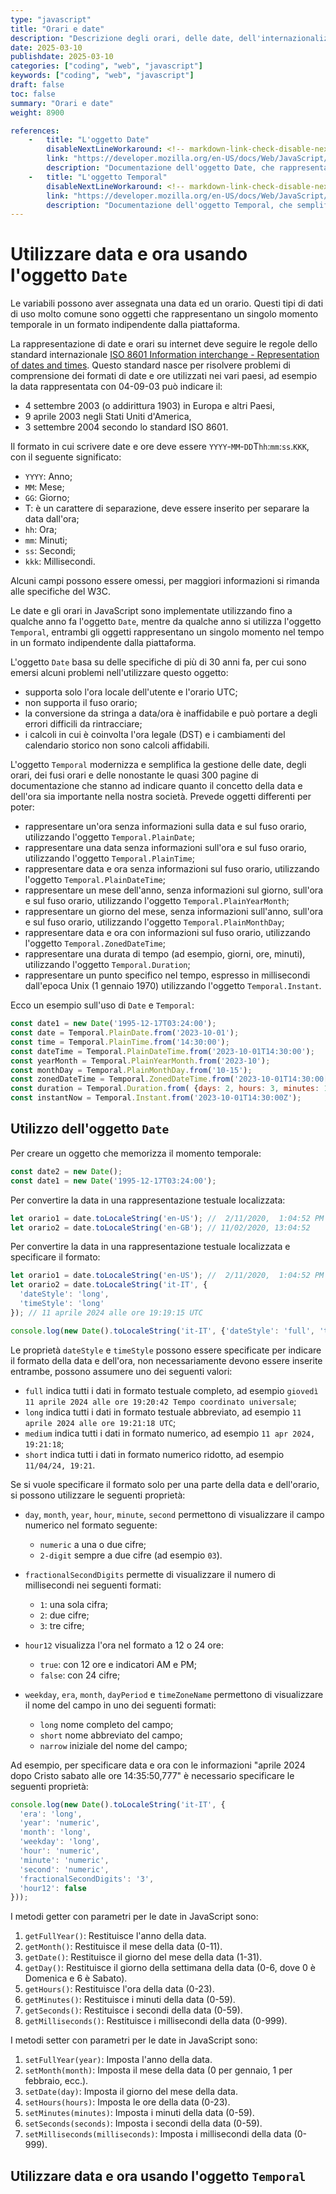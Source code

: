 ```yaml
---
type: "javascript"
title: "Orari e date"
description: "Descrizione degli orari, delle date, dell'internazionalizzazione, delle operazioni possibili per la manipolazione"
date: 2025-03-10
publishdate: 2025-03-10
categories: ["coding", "web", "javascript"]
keywords: ["coding", "web", "javascript"]
draft: false
toc: false
summary: "Orari e date"
weight: 8900

references:
    -   title: "L'oggetto Date"
        disableNextLineWorkaround: <!-- markdown-link-check-disable-next-line -->
        link: "https://developer.mozilla.org/en-US/docs/Web/JavaScript/Reference/Global_Objects/Date"
        description: "Documentazione dell'oggetto Date, che rappresenta un singolo momento nel tempo in un formato indipendente dalla piattaforma. Proprietà e metodi disponibili"
    -   title: "L'oggetto Temporal"
        disableNextLineWorkaround: <!-- markdown-link-check-disable-next-line -->
        link: "https://developer.mozilla.org/en-US/docs/Web/JavaScript/Reference/Global_Objects/Temporal"
        description: "Documentazione dell'oggetto Temporal, che semplifica, corregge e modernizza la gestione delle date e dell'ora. Proprietà e metodi disponibili"
---
```


# Utilizzare data e ora usando l'oggetto ``Date``

Le variabili possono aver assegnata una data ed un orario. Questi tipi di dati di uso molto comune sono oggetti che rappresentano un singolo momento temporale in un formato indipendente dalla piattaforma.

La rappresentazione di date e orari su internet deve seguire le regole dello standard internazionale
[ISO 8601 Information interchange - Representation of dates and times](https://it.wikipedia.org/wiki/ISO_8601). Questo standard nasce per risolvere problemi di comprensione dei formati di date e ore utilizzati nei vari paesi, ad esempio la data rappresentata con 04-09-03 può indicare il:

- 4 settembre 2003 (o addirittura 1903) in Europa e altri Paesi,
- 9 aprile 2003 negli Stati Uniti d'America,
- 3 settembre 2004 secondo lo standard ISO 8601.

Il formato in cui scrivere date e ore deve essere ``YYYY``-``MM``-``DD``T``hh``:``mm``:``ss``.``KKK``, con il seguente significato:

- ``YYYY``: Anno;
- ``MM``: Mese;
- ``GG``: Giorno;
- T: è un carattere di separazione, deve essere inserito per separare la data dall'ora;
- ``hh``: Ora;
- ``mm``: Minuti;
- ``ss``: Secondi;
- ``kkk``: Millisecondi.

Alcuni campi possono essere omessi, per maggiori informazioni si rimanda alle specifiche del W3C.

Le date e gli orari in JavaScript sono implementate utilizzando fino a qualche anno fa l'oggetto ``Date``, mentre da qualche anno si utilizza l'oggetto ``Temporal``, entrambi gli oggetti rappresentano un singolo momento nel tempo in un formato indipendente dalla piattaforma.

L'oggetto ``Date`` basa su delle specifiche di più di 30 anni fa, per cui sono emersi alcuni problemi nell'utilizzare questo oggetto:

- supporta solo l'ora locale dell'utente e l'orario UTC;
- non supporta il fuso orario;
- la conversione da stringa a data/ora è inaffidabile e può portare a degli errori difficili da rintracciare;
- i calcoli in cui è coinvolta l'ora legale (DST) e i cambiamenti del calendario storico non sono calcoli affidabili.

L'oggetto ``Temporal`` modernizza e semplifica la gestione delle date, degli orari, dei fusi orari e delle nonostante le quasi 300 pagine di documentazione che stanno ad indicare quanto il concetto della data e dell'ora sia importante nella nostra società. Prevede oggetti differenti per poter:

- rappresentare un'ora senza informazioni sulla data e sul fuso orario, utilizzando l'oggetto ``Temporal.PlainDate``;
- rappresentare una data senza informazioni sull'ora e sul fuso orario, utilizzando l'oggetto ``Temporal.PlainTime``;
- rappresentare data e ora senza informazioni sul fuso orario, utilizzando l'oggetto ``Temporal.PlainDateTime``;
- rappresentare un mese dell'anno, senza informazioni sul giorno, sull'ora e sul fuso orario, utilizzando l'oggetto ``Temporal.PlainYearMonth``;
- rappresentare un giorno del mese, senza informazioni sull'anno, sull'ora e sul fuso orario, utilizzando l'oggetto ``Temporal.PlainMonthDay``;
- rappresentare data e ora con informazioni sul fuso orario, utilizzando l'oggetto ``Temporal.ZonedDateTime``;
- rappresentare una durata di tempo (ad esempio, giorni, ore, minuti), utilizzando l'oggetto ``Temporal.Duration``;
- rappresentare un punto specifico nel tempo, espresso in millisecondi dall'epoca Unix (1 gennaio 1970) utilizzando l'oggetto ``Temporal.Instant``.

Ecco un esempio sull'uso di ``Date`` e ``Temporal``:

```javascript
const date1 = new Date('1995-12-17T03:24:00');
const date = Temporal.PlainDate.from('2023-10-01');
const time = Temporal.PlainTime.from('14:30:00');
const dateTime = Temporal.PlainDateTime.from('2023-10-01T14:30:00');
const yearMonth = Temporal.PlainYearMonth.from('2023-10');
const monthDay = Temporal.PlainMonthDay.from('10-15');
const zonedDateTime = Temporal.ZonedDateTime.from('2023-10-01T14:30:00[Europe/Rome]');
const duration = Temporal.Duration.from( {days: 2, hours: 3, minutes: 15} );
const instantNow = Temporal.Instant.from('2023-10-01T14:30:00Z');
```

## Utilizzo dell'oggetto ``Date``

Per creare un oggetto che memorizza il momento temporale:

```javascript
const date2 = new Date();
const date1 = new Date('1995-12-17T03:24:00');
```

Per convertire la data in una rappresentazione testuale localizzata:

```javascript
let orario1 = date.toLocaleString('en-US'); //  2/11/2020,  1:04:52 PM
let orario2 = date.toLocaleString('en-GB'); // 11/02/2020, 13:04:52
```

Per convertire la data in una rappresentazione testuale localizzata e specificare il formato:

```javascript
let orario1 = date.toLocaleString('en-US'); //  2/11/2020,  1:04:52 PM
let orario2 = date.toLocaleString('it-IT', {
  'dateStyle': 'long',
  'timeStyle': 'long'
}); // 11 aprile 2024 alle ore 19:19:15 UTC

console.log(new Date().toLocaleString('it-IT', {'dateStyle': 'full', 'timeStyle': 'full'}))
```

Le proprietà ``dateStyle`` e ``timeStyle`` possono essere specificate per indicare il formato della data e dell'ora, non necessariamente devono essere inserite entrambe, possono assumere uno dei seguenti valori:

- ``full`` indica tutti i dati in formato testuale completo, ad esempio ``giovedì 11 aprile 2024 alle ore 19:20:42 Tempo coordinato universale``;
- ``long`` indica tutti i dati in formato testuale abbreviato, ad esempio ``11 aprile 2024 alle ore 19:21:18 UTC``;
- ``medium`` indica tutti i dati in formato numerico, ad esempio ``11 apr 2024, 19:21:18``;
- ``short`` indica tutti i dati in formato numerico ridotto, ad esempio ``11/04/24, 19:21``.

Se si vuole specificare il formato solo per una parte della data e dell'orario, si possono utilizzare le seguenti proprietà:

- ``day``, ``month``, ``year``, ``hour``, ``minute``, ``second`` permettono di visualizzare il campo numerico nel formato seguente:
  - ``numeric`` a una o due cifre;
  - ``2-digit`` sempre a due cifre (ad esempio ``03``).

- ``fractionalSecondDigits`` permette di visualizzare il numero di millisecondi nei seguenti formati:
  - ``1``: una sola cifra;
  - ``2``: due cifre;
  - ``3``: tre cifre;

- ``hour12`` visualizza l'ora nel formato a 12 o 24 ore:
  - ``true``: con 12 ore e indicatori AM e PM;
  - ``false``: con 24 cifre;

- ``weekday``, ``era``, ``month``, ``dayPeriod`` e ``timeZoneName`` permettono di visualizzare il nome del campo in uno dei seguenti formati:
  - ``long`` nome completo del campo;
  - ``short`` nome abbreviato del campo;
  - ``narrow`` iniziale del nome del campo;

Ad esempio, per specificare data e ora con le informazioni "aprile 2024 dopo Cristo sabato alle ore 14:35:50,777" è necessario specificare le seguenti proprietà:

```javascript
console.log(new Date().toLocaleString('it-IT', {
  'era': 'long',
  'year': 'numeric',
  'month': 'long',
  'weekday': 'long',
  'hour': 'numeric',
  'minute': 'numeric',
  'second': 'numeric',
  'fractionalSecondDigits': '3',
  'hour12': false
}));
```

I metodi getter con parametri per le date in JavaScript sono:

1. ``getFullYear()``: Restituisce l'anno della data.
2. ``getMonth()``: Restituisce il mese della data (0-11).
3. ``getDate()``: Restituisce il giorno del mese della data (1-31).
4. ``getDay()``: Restituisce il giorno della settimana della data (0-6, dove 0 è Domenica e 6 è Sabato).
5. ``getHours()``: Restituisce l'ora della data (0-23).
6. ``getMinutes()``: Restituisce i minuti della data (0-59).
7. ``getSeconds()``: Restituisce i secondi della data (0-59).
8. ``getMilliseconds()``: Restituisce i millisecondi della data (0-999).

I metodi setter con parametri per le date in JavaScript sono:

1. ``setFullYear(year)``: Imposta l'anno della data.
2. ``setMonth(month)``: Imposta il mese della data (0 per gennaio, 1 per febbraio, ecc.).
3. ``setDate(day)``: Imposta il giorno del mese della data.
4. ``setHours(hours)``: Imposta le ore della data (0-23).
5. ``setMinutes(minutes)``: Imposta i minuti della data (0-59).
6. ``setSeconds(seconds)``: Imposta i secondi della data (0-59).
7. ``setMilliseconds(milliseconds)``: Imposta i millisecondi della data (0-999).

## Utilizzare data e ora usando l'oggetto ``Temporal``
